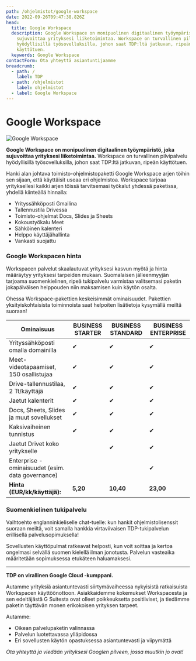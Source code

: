 ```yaml
---
path: /ohjelmistot/google-workspace
date: 2022-09-26T09:47:38.826Z
head:
  title: Google Workspace
  description: Google Workspace on monipuolinen digitaalinen työympäristö, joka
    sujuvoittaa yrityksesi liiketoimintaa. Workspace on turvallinen pilvipalvelu
    hyödyllisillä työsovelluksilla, johon saat TDP:ltä jatkuvan, ripeän
    käyttötuen.
  keywords: Google Workspace
contactForm: Ota yhteyttä asiantuntijaamme
breadcrumb:
  - path: /
    label: TDP
  - path: /ohjelmistot
    label: ohjelmistot
  - label: Google Workspace
---
```

# Google Workspace

![Google Workspace](/assets/workspace-tinified.jpg "Google Workspace")

**Google Workspace on monipuolinen digitaalinen työympäristö, joka sujuvoittaa yrityksesi liiketoimintaa.** Workspace on turvallinen pilvipalvelu hyödyllisillä työsovelluksilla, johon saat TDP:ltä jatkuvan, ripeän käyttötuen.

Hanki alan johtava toimisto-ohjelmistopaketti Google Workspace arjen töihin sen sijaan, että käyttäisit useaa eri ohjelmistoa. Workspace tarjoaa yrityksellesi kaikki arjen töissä tarvitsemasi työkalut yhdessä paketissa, yhdellä kiinteällä hinnalla:

* Yrityssähköposti Gmailina
* Tallennustila Drivessa
* Toimisto-ohjelmat Docs, Slides ja Sheets
* Kokoustyökalu Meet
* Sähköinen kalenteri
* Helppo käyttäjähallinta
* Vankasti suojattu

### Google Workspacen hinta

Workspacen palvelut skaalautuvat yrityksesi kasvun myötä ja hinta määräytyy yrityksesi tarpeiden mukaan. Suomalaisen jälleenmyyjän tarjoama suomenkielinen, ripeä tukipalvelu varmistaa valitsemasi paketin jokapäiväisen helppouden niin maksamisen kuin käytön osalta. 

Ohessa Workspace-pakettien keskeisimmät ominaisuudet. Pakettien yksityiskohtaisista toiminnoista saat helpoiten lisätietoja kysymällä meiltä suoraan!

| Ominaisuus                                       | BUSINESS STARTER | BUSINESS STANDARD | BUSINESS ENTERPRISE |
| ------------------------------------------------ | ---------------- | ----------------- | ------------------- |
| Yrityssähköposti omalla domainilla               | ✔                | ✔                 | ✔                   |
| Meet-videotapaamiset, 150 osallistujaa           | ✔                | ✔                 | ✔                   |
| Drive-tallennustilaa, 2 Tt/käyttäjä              | ✔                | ✔                 | ✔                   |
| Jaetut kalenterit                                | ✔                | ✔                 | ✔                   |
| Docs, Sheets, Slides ja muut sovellukset         | ✔                | ✔                 | ✔                   |
| Kaksivaiheinen tunnistus                         | ✔                | ✔                 | ✔                   |
| Jaetut Drivet koko yritykselle                   |                  | ✔                 | ✔                   |
| Enterprise -ominaisuudet (esim. data governance) |                  |                   | ✔                   |
| **Hinta (EUR/kk/käyttäjä):**                     | **5,20**         | **10,40**         | **23,00**           |

### Suomenkielinen tukipalvelu

Vaihtoehto englanninkieliselle chat-tuelle: kun hankit ohjelmistolisenssit suoraan meiltä, voit samalla hankkia virtaviivaisen TDP-tukipalvelun erillisellä palvelusopimuksella! 

Sovellusten käyttöpulmat ratkeavat helposti, kun voit soittaa ja kertoa ongelmasi selvällä suomen kielellä ilman jonotusta. Palvelun vasteaika määritetään sopimuksessa etukäteen haluamaksesi.

- - -

**TDP on virallinen Google Cloud -kumppani.** 

Autamme yrityksiä asiantuntevasti siirtymävaiheessa nykyisistä ratkaisuista Workspacen käyttöönottoon. Asiakkaidemme kokemukset Workspacesta ja sen edeltäjästä G Suitesta ovat olleet poikkeuksetta positiiviset, ja tiedämme paketin täyttävän monen erikokoisen yrityksen tarpeet.

Autamme:

* Oikean palvelupaketin valinnassa
* Palvelun luotettavassa ylläpidossa
* Eri sovellusten käytön opastuksessa asiantuntevasti ja viipymättä

*Ota yhteyttä ja viedään yrityksesi Googlen pilveen, jossa muutkin jo ovat!*